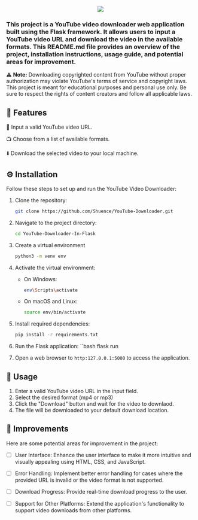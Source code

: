 ﻿<p align="center">
  <img src="https://capsule-render.vercel.app/api?text=YouTube%20Downloader&animation=fadeIn&type=soft&color=gradient&height=150"/>
</p>


### This project is a YouTube video downloader web application built using the Flask framework. It allows users to input a YouTube video URL and download the video in the available formats. This README.md file provides an overview of the project, installation instructions, usage guide, and potential areas for improvement.

⚠️ **Note:** Downloading copyrighted content from YouTube without proper authorization may violate YouTube's terms of service and copyright laws. This project is meant for educational purposes and personal use only. Be sure to respect the rights of content creators and follow all applicable laws.

## 🚀 Features 

🎉 Input a valid YouTube video URL.

📺 Choose from a list of available formats.

⬇️ Download the selected video to your local machine.

## ⚙️ Installation 

Follow these steps to set up and run the YouTube Video Downloader:

1. Clone the repository:

   ```bash
   git clone https://github.com/Shuence/YouTube-Downloader.git
2. Navigate to the project directory:

    ```bash
    cd YouTube-Downloader-In-Flask
3. Create a virtual environment
    ```bash
    python3 -m venv env
4. Activate the virtual environment:
    - On Windows:
      ```bash
      env\Scripts\activate
    - On macOS and Linux:
      ```bash
      source env/bin/activate
5. Install required dependencies:
    ```bash
    pip install -r requirements.txt
6. Run the Flask application:
    ``bash
    flask run
7. Open a web browser to `http:127.0.0.1:5000` to access the application.

## 📝 Usage 

1. Enter a valid YouTube video URL in the input field.
2. Select the desired format (mp4 or mp3)
3. Click the "Download" button and wait for the video to downlaod.
4. The file will be downloaded to your default download location.


## 🌟 Improvements 
Here are some potential areas for improvement in the project:

- [ ] User Interface: Enhance the user interface to make it more intuitive and visually appealing using HTML, CSS, and JavaScript.

- [ ] Error Handling: Implement better error handling for cases where the provided URL is invalid or the video format is not supported.

- [ ] Download Progress: Provide real-time download progress to the user.

- [ ] Support for Other Platforms: Extend the application's functionality to support video downloads from other platforms.
